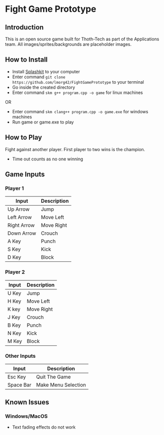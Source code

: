 # Fight Game Prototype
## Introduction
This is an open source game built for Thoth-Tech as part of the Applications team. All images/sprites/backgrounds are placeholder images.

## How to Install
- Install [Splashkit](https://www.splashkit.io) to your computer 
- Enter command `git clone https://github.com/lmorg42/FightGamePrototype` to your terminal
- Go inside the created directory
- Enter command `skm g++ program.cpp -o game` for linux machines

OR

- Enter command `skm clang++ program.cpp -o game.exe` for windows machines
- Run game or game.exe to play

## How to Play
Fight against another player. First player to two wins is the champion.

- Time out counts as no one winning

## Game Inputs
### **Player 1**            
| Input | Description |     
| --- | ----------- |   
| Up Arrow | Jump |          
| Left Arrow | Move Left |
| Right Arrow | Move Right |          
| Down Arrow| Crouch |
| A Key | Punch |          
| S Key | Kick |
| D Key | Block |

### **Player 2**            
| Input | Description |     
| --- | ----------- |   
| U Key | Jump |          
| H Key | Move Left |
| K key | Move Right |          
| J Key | Crouch |
| B Key | Punch |          
| N Key | Kick |
| M Key | Block |

### **Other Inputs**
| Input | Description |     
| --- | ----------- |   
| Esc Key | Quit The Game |          
| Space Bar | Make Menu Selection |

## Known Issues
### Windows/MacOS
- Text fading effects do not work
